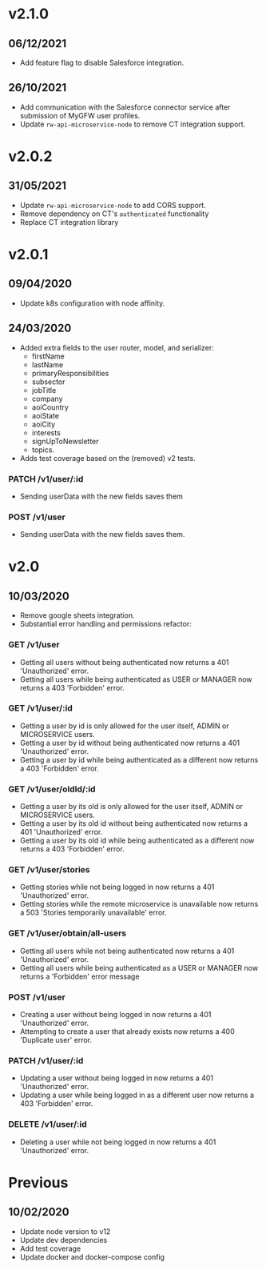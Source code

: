 # v2.1.0

## 06/12/2021

- Add feature flag to disable Salesforce integration.

## 26/10/2021

- Add communication with the Salesforce connector service after submission of MyGFW user profiles.
- Update `rw-api-microservice-node` to remove CT integration support.

# v2.0.2

## 31/05/2021

- Update `rw-api-microservice-node` to add CORS support.
- Remove dependency on CT's `authenticated` functionality
- Replace CT integration library

# v2.0.1

## 09/04/2020

- Update k8s configuration with node affinity.

## 24/03/2020

- Added extra fields to the user router, model, and serializer:
    - firstName
    - lastName
    - primaryResponsibilities
    - subsector
    - jobTitle
    - company
    - aoiCountry
    - aoiState
    - aoiCity
    - interests
    - signUpToNewsletter
    - topics.
- Adds test coverage based on the (removed) v2 tests.

### PATCH /v1/user/:id

- Sending userData with the new fields saves them

### POST /v1/user

- Sending userData with the new fields saves them.

# v2.0

## 10/03/2020

- Remove google sheets integration.
- Substantial error handling and permissions refactor:

### GET /v1/user

- Getting all users without being authenticated now returns a 401 'Unauthorized' error.
- Getting all users while being authenticated as USER or MANAGER now returns a 403 'Forbidden' error.

### GET /v1/user/:id

- Getting a user by id is only allowed for the user itself, ADMIN or MICROSERVICE users.
- Getting a user by id without being authenticated now returns a 401 'Unauthorized' error.
- Getting a user by id while being authenticated as a different now returns a 403 'Forbidden' error.

### GET /v1/user/oldId/:id

- Getting a user by its old is only allowed for the user itself, ADMIN or MICROSERVICE users.
- Getting a user by its old id without being authenticated now returns a 401 'Unauthorized' error.
- Getting a user by its old id while being authenticated as a different now returns a 403 'Forbidden' error.

### GET /v1/user/stories

- Getting stories while not being logged in now returns a 401 'Unauthorized' error.
- Getting stories while the remote microservice is unavailable now returns a 503 'Stories temporarily unavailable' error.

### GET /v1/user/obtain/all-users

- Getting all users while not being authenticated now returns a 401 'Unauthorized' error.
- Getting all users while being authenticated as a USER or MANAGER now returns a 'Forbidden' error message

### POST /v1/user

- Creating a user without being logged in now returns a 401 'Unauthorized' error.
- Attempting to create a user that already exists now returns a 400 'Duplicate user' error.

### PATCH /v1/user/:id

- Updating a user without being logged in now returns a 401 'Unauthorized' error.
- Updating a user while being logged in as a different user now returns a 403 'Forbidden' error.

### DELETE /v1/user/:id

- Deleting a user while not being logged in now returns a 401 'Unauthorized' error.

# Previous

## 10/02/2020

- Update node version to v12
- Update dev dependencies
- Add test coverage
- Update docker and docker-compose config
